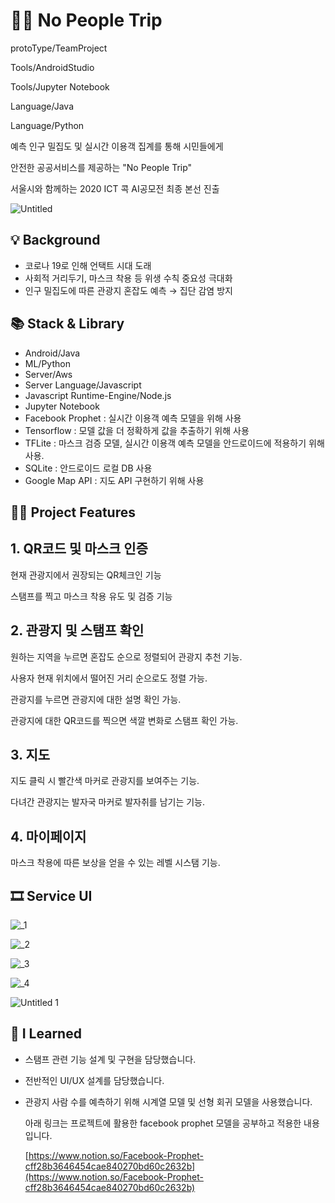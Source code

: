 # 🙅🏼 No People Trip

protoType/TeamProject

Tools/AndroidStudio

Tools/Jupyter Notebook

Language/Java

Language/Python

예측 인구 밀집도 및 실시간 이용객 집계를 통해 시민들에게 

안전한 공공서비스를 제공하는 "No People Trip"

서울시와 함께하는 2020 ICT 콕 AI공모전 최종 본선 진출

![Untitled](https://user-images.githubusercontent.com/59998914/126845776-e5c7da8b-1f7a-4db5-a2d2-2deee1bafd6b.png)

## 💡 Background

- 코로나 19로 인해 언택트 시대 도래
- 사회적 거리두기, 마스크 착용 등 위생 수칙 중요성 극대화
- 인구 밀집도에 따른 관광지 혼잡도 예측 → 집단 감염 방지

## **📚 Stack & Library**

- Android/Java
- ML/Python
- Server/Aws
- Server Language/Javascript
- Javascript Runtime-Engine/Node.js
- Jupyter Notebook
- Facebook Prophet : 실시간 이용객 예측 모델을 위해 사용
- Tensorflow : 모델 값을 더 정확하게 값을 추출하기 위해 사용
- TFLite : 마스크 검증 모델, 실시간 이용객 예측 모델을 안드로이드에 적용하기 위해 사용.
- SQLite : 안드로이드 로컬 DB 사용
- Google Map API : 지도 API 구현하기 위해 사용

## 👩‍💻 Project Features


## 1. QR코드 및 마스크 인증

현재 관광지에서 권장되는  QR체크인 기능

스탬프를 찍고 마스크 착용 유도 및 검증 기능

## 2. 관광지 및 스탬프 확인

원하는 지역을 누르면 혼잡도 순으로 정렬되어 관광지 추천 기능.

사용자 현재 위치에서 떨어진 거리 순으로도 정렬 가능.

관광지를 누르면 관광지에 대한 설명 확인 가능.

관광지에 대한 QR코드를 찍으면 색깔 변화로 스탬프 확인 가능.

## 3. 지도

지도 클릭 시 빨간색 마커로 관광지를 보여주는 기능.

다녀간 관광지는 발자국 마커로 발자취를 남기는 기능.

## 4. 마이페이지

마스크 착용에 따른 보상을 얻을 수 있는 레벨 시스탬 기능.

## 🎞️ Service UI

![_1](https://user-images.githubusercontent.com/59998914/126845779-90f99003-f23a-4154-bdee-4ba12934630b.png)

![_2](https://user-images.githubusercontent.com/59998914/126845782-0f64b9ed-b20e-4a17-905b-20b53507cfa1.png)

![_3](https://user-images.githubusercontent.com/59998914/126845783-eda1700b-c67d-440e-a8e2-2d6c9b244284.png)

![_4](https://user-images.githubusercontent.com/59998914/126845784-034ec554-d851-496e-be39-6c826e8c6a6a.png)

![Untitled 1](https://user-images.githubusercontent.com/59998914/126845785-8062657f-71af-41b0-a1c9-2704c15d86ee.png)

## 💭 I Learned

- 스탬프 관련 기능 설계 및 구현을 담당했습니다.
- 전반적인 UI/UX 설계를 담당했습니다.
- 관광지 사람 수를 예측하기 위해 시계열 모델 및 선형 회귀 모델을 사용했습니다.

    아래 링크는 프로젝트에 활용한 facebook prophet 모델을 공부하고 적용한 내용입니다.

    [https://www.notion.so/Facebook-Prophet-cff28b3646454cae840270bd60c2632b](https://www.notion.so/Facebook-Prophet-cff28b3646454cae840270bd60c2632b)
